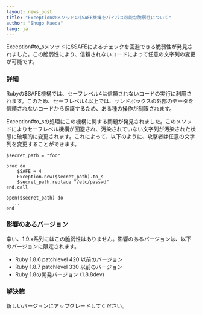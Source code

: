 ```yaml
---
layout: news_post
title: "Exceptionのメソッドの$SAFE機構をバイパス可能な脆弱性について"
author: "Shugo Maeda"
lang: ja
---
```


Exception#to\_sメソッドに$SAFEによるチェックを回避できる脆弱性が発見されました。この脆弱性により、信頼されないコードによって任意の文字列の変更が可能です。

### 詳細

Rubyの$SAFE機構では、セーフレベル4は信頼されないコードの実行に利用されます。このため、セーフレベル4以上では、サンドボックスの外部のデータを信頼されないコードから保護するため、ある種の操作が制限されます。

Exception#to\_sの処理にこの機構に関する問題が発見されました。このメソッドによりセーフレベル機構が回避され、汚染されていない文字列が汚染された状態に破壊的に変更されます。これによって、以下のように、攻撃者は任意の文字列を変更することができます。

    $secret_path = "foo"

    proc do
        $SAFE = 4
        Exception.new($secret_path).to_s
        $secret_path.replace "/etc/passwd"
    end.call

    open($secret_path) do
      ...
    end

### 影響のあるバージョン

幸い、1.9.x系列にはこの脆弱性はありません。影響のあるバージョンは、以下のバージョンに限定されます。

* Ruby 1.8.6 patchlevel 420 以前のバージョン
* Ruby 1.8.7 patchlevel 330 以前のバージョン
* Ruby 1.8の開発バージョン (1.8.8dev)

### 解決策

新しいバージョンにアップグレードしてください。

